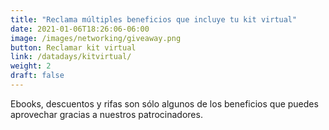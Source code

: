 ```yaml
---
title: "Reclama múltiples beneficios que incluye tu kit virtual"
date: 2021-01-06T18:26:06-06:00
image: /images/networking/giveaway.png
button: Reclamar kit virtual
link: /datadays/kitvirtual/
weight: 2
draft: false
---
```


Ebooks, descuentos y rifas son sólo algunos de los beneficios que puedes aprovechar gracias a nuestros patrocinadores.